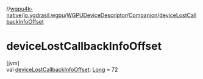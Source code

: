 //[wgpu4k-native](../../../../index.md)/[io.ygdrasil.wgpu](../../index.md)/[WGPUDeviceDescriptor](../index.md)/[Companion](index.md)/[deviceLostCallbackInfoOffset](device-lost-callback-info-offset.md)

# deviceLostCallbackInfoOffset

[jvm]\
val [deviceLostCallbackInfoOffset](device-lost-callback-info-offset.md): [Long](https://kotlinlang.org/api/core/kotlin-stdlib/kotlin/-long/index.html) = 72